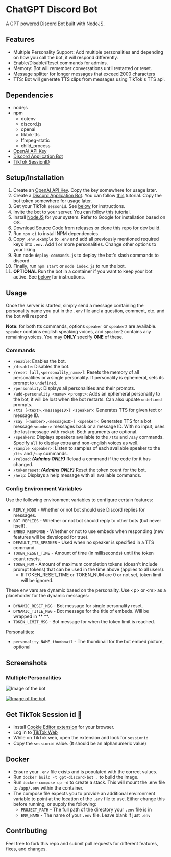 # ChatGPT Discord Bot
A GPT powered Discord Bot built with NodeJS.


## Features
* Multiple Personality Support: Add multiple personalities and depending on how you call the bot, it will respond differently.
* Enable/Disable/Reset commands for admins.
* Memory: Bot will remember conversations until restarted or reset.
* Message splitter for longer messages that exceed 2000 characters
* TTS: Bot will generate TTS clips from messages using TikTok's TTS api.

## Dependencies
* nodejs
* npm
   * dotenv
   * discord.js
   * openai
   * tiktok-tts
   * ffmpeg-static
   * child_process
* [OpenAI API Key](https://platform.openai.com/account/api-keys)
* [Discord Application Bot](https://discord.com/developers/applications/)
* [TikTok SessionID](#get-tiktok-session-id)

## Setup/Installation
1. Create an [OpenAI API Key](https://platform.openai.com/account/api-keys). Copy the key somewhere for usage later.
2. Create a [Discord Application Bot](https://discord.com/developers/applications/). You can follow [this](https://discordjs.guide/preparations/setting-up-a-bot-application.html#creating-your-bot) tutorial. Copy the bot token somewhere for usage later.
3. Get your TikTok `sessonid`. See [below](#get-tiktok-session-id) for instructions.
5. Invite the bot to your server. You can follow [this](https://discordjs.guide/preparations/adding-your-bot-to-servers.html) tutorial.
6. Install [NodeJS](https://nodejs.org/) for your system. Refer to Google for installation based on OS.
7. Download Source Code from releases or clone this repo for dev build.
8. Run `npm ci` to install NPM dependencies.
9.  Copy `.env.example` to `.env` and add all previously mentioned required keys into `.env`. Add 1 or more personalities. Change other options to your liking.
10. Run node `deploy-commands.js` to deploy the bot's slash commands to discord.
11. Finally, run `npm start` or `node index.js` to run the bot.
12. **OPTIONAL** Run the bot in a container if you want to keep your bot active. See [below](#docker) for instructions.

## Usage
Once the server is started, simply send a message containing the personality name you put in the `.env` file and a question, comment, etc. and the bot will respond

**Note:** for both tts commands, options `speaker` or `speaker2` are available. `speaker` contains english speaking voices, and `speaker2` contains any remaining voices. You may **ONLY** specify **ONE** of these.
### Commands
- `/enable`: Enables the bot.
- `/disable`: Disables the bot.
- `/reset [all,<personality_name>]`: Resets the memory of all personalities or a single personality. If personality is ephemeral, sets its prompt to `undefined`.
- `/personality`: Displays all personalities and their prompts.
- `/add-personality <name> <prompt>`: Adds an ephemeral personality to the bot, it will be lost when the bot restarts. Can also update `undefined` prompts. 
- `/tts [<text>,<messageID>] <speaker>`: Generates TTS for given text or message ID. 
- `/say [<number>,<messageID>] <speaker>`: Generates TTS for a bot message `<number>` messages back or a message ID. With no input, uses the last message with `rocket`. Both arguments are optional.
- `/speakers`: Displays speakers available to the `/tts` and `/say` commands. Specify `all` to display extra and non-english voices as well.
- `/sample <speaker>`: Listen to samples of each available speaker to the `/tts` and `/say` commands.
- `/reload`: ***(Admins ONLY)*** Reload a command if the code for it has changed.
- `/tokenreset`: ***(Admins ONLY)*** Reset the token count for the bot.
- `/help`: Displays a help message with all available commands. 
### Config Environment Variables

Use the following environment variables to configure certain features:
- `REPLY_MODE` - Whether or not bot should use Discord replies for messages.
- `BOT_REPLIES` - Whether or not bot should reply to other bots (but never itself).
- `EMBED_RESPONSE` - Whether or not to use embeds when responding (new features will be developed for true).
- `DEFAULT_TTS_SPEAKER` - Used when no speaker is specified in a TTS command.
- `TOKEN_RESET_TIME` - Amount of time (in milliseconds) until the token count resets.
- `TOKEN_NUM` - Amount of maximum completion tokens (doesn't include prompt tokens) that can be used in the time above (applies to all users).
  - If TOKEN_RESET_TIME or TOKEN_NUM are 0 or not set, token limit will be ignored.

These env vars are dynamic based on the personality. Use \<p> or \<m> as a placeholder for the dynamic messages:
- `DYNAMIC_RESET_MSG` - Bot message for single personality reset.
- `DYNAMIC_TITLE_MSG` - Bot message for the title of embeds. Will be wrapped in \*\* \*\*.
- `TOKEN_LIMIT_MSG` - Bot message for when the token limit is reached.

Personalities:
- `personality_NAME_thumbnail` - The thumbnail for the bot embed picture, optional


## Screenshots

### Multiple Personalities

![Image of the bot](https://i.imgur.com/0VfYZDc.png)

[![Image of the bot](https://i.gyazo.com/e8ec6a8731779ef537f56de2c603ee3d.gif)](https://gyazo.com/e8ec6a8731779ef537f56de2c603ee3d)

## Get TikTok Session id 🍪
- Install [Cookie Editor extension](https://cookie-editor.cgagnier.ca) for your browser.
- Log in to [TikTok Web](https://tiktok.com)
- While on TikTok web, open the extension and look for ```sessionid```
- Copy the ```sessionid``` value. (It should be an alphanumeric value)

## Docker
- Ensure your `.env` file exists and is populated with the correct values.
- Run `docker build -t gpt-discord-bot .` to build the image.
- Run `docker-compose up -d` to create a stack. This will mount the .env file to `/app/.env` within the container.
- The compose file expects you to provide an additional environment variable to point at the location of the `.env` file to use. Either change this before running, or supply the following:
  - `PROJECT_PATH` - The full path of the directory your `.env` file is in
  - `ENV_NAME` - The name of your `.env` file. Leave blank if just `.env`

## Contributing
Feel free to fork this repo and submit pull requests for different features, fixes, and changes.
